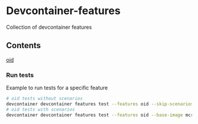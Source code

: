 # Devcontainer-features
Collection of devcontainer features

## Contents

[oid](src/oid/README.md)

### Run tests

Example to run tests for a specific feature
```bash
# oid tests without scenarios
devcontainer devcontainer features test --features oid --skip-scenarios --base-image mcr.microsoft.com/devcontainers/base:ubuntu $PWD
# oid tests with scenarios
devcontainer devcontainer features test --features oid --base-image mcr.microsoft.com/devcontainers/base:ubuntu $PWD
```
